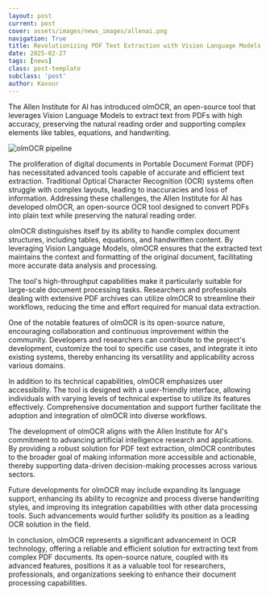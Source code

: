 ```yaml
---
layout: post
current: post
cover: assets/images/news_images/allenai.png
navigation: True
title: Revolutionizing PDF Text Extraction with Vision Language Models by AllenAI
date: 2025-02-27
tags: [news]
class: post-template
subclass: 'post'
author: Kavour
---
```


<p> The Allen Institute for AI has introduced olmOCR, an open-source tool that leverages Vision Language Models to extract text from PDFs with high accuracy, preserving the natural reading order and supporting complex elements like tables, equations, and handwriting.</p>
  
<img src="./olmocr-v3-light-crf8wznq.png" alt="olmOCR pipeline" class="css-1hz6c62">

<p>The proliferation of digital documents in Portable Document Format (PDF) has necessitated advanced tools capable of accurate and efficient text extraction. Traditional Optical Character Recognition (OCR) systems often struggle with complex layouts, leading to inaccuracies and loss of information. Addressing these challenges, the Allen Institute for AI has developed olmOCR, an open-source OCR tool designed to convert PDFs into plain text while preserving the natural reading order.</p>
  
<p>olmOCR distinguishes itself by its ability to handle complex document structures, including tables, equations, and handwritten content. By leveraging Vision Language Models, olmOCR ensures that the extracted text maintains the context and formatting of the original document, facilitating more accurate data analysis and processing.</p>
  
<p>The tool's high-throughput capabilities make it particularly suitable for large-scale document processing tasks. Researchers and professionals dealing with extensive PDF archives can utilize olmOCR to streamline their workflows, reducing the time and effort required for manual data extraction.</p>
  
<p>One of the notable features of olmOCR is its open-source nature, encouraging collaboration and continuous improvement within the community. Developers and researchers can contribute to the project's development, customize the tool to specific use cases, and integrate it into existing systems, thereby enhancing its versatility and applicability across various domains.</p>
  
<p>In addition to its technical capabilities, olmOCR emphasizes user accessibility. The tool is designed with a user-friendly interface, allowing individuals with varying levels of technical expertise to utilize its features effectively. Comprehensive documentation and support further facilitate the adoption and integration of olmOCR into diverse workflows.</p>
  
<p>The development of olmOCR aligns with the Allen Institute for AI's commitment to advancing artificial intelligence research and applications. By providing a robust solution for PDF text extraction, olmOCR contributes to the broader goal of making information more accessible and actionable, thereby supporting data-driven decision-making processes across various sectors.</p>
  
<p>Future developments for olmOCR may include expanding its language support, enhancing its ability to recognize and process diverse handwriting styles, and improving its integration capabilities with other data processing tools. Such advancements would further solidify its position as a leading OCR solution in the field.</p>
  
<p>In conclusion, olmOCR represents a significant advancement in OCR technology, offering a reliable and efficient solution for extracting text from complex PDF documents. Its open-source nature, coupled with its advanced features, positions it as a valuable tool for researchers, professionals, and organizations seeking to enhance their document processing capabilities.</p>